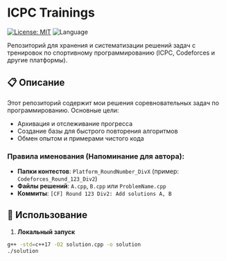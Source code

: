 # ICPC Trainings

[![License: MIT](https://img.shields.io/badge/License-MIT-yellow.svg)](https://opensource.org/licenses/MIT)
![Language](https://img.shields.io/badge/language-C++-orange.svg)

Репозиторий для хранения и систематизации решений задач с тренировок по спортивному программированию (ICPC, Codeforces и другие платформы).

## 📋 Описание

Этот репозиторий содержит мои решения соревновательных задач по программированию. Основные цели:
- Архивация и отслеживание прогресса
- Создание базы для быстрого повторения алгоритмов
- Обмен опытом и примерами чистого кода


### Правила именования (Напоминание для автора):
- **Папки контестов**: `Platform_RoundNumber_DivX` (пример: `Codeforces_Round_123_Div2`)
- **Файлы решений**: `A.cpp`, `B.cpp` или `ProblemName.cpp`
- **Коммиты**: `[CF] Round 123 Div2: Add solutions A, B`

## 🚀 Использование

1. **Локальный запуск**
```bash
g++ -std=c++17 -O2 solution.cpp -o solution
./solution
```
